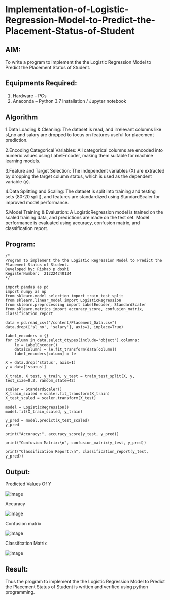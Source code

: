 # Implementation-of-Logistic-Regression-Model-to-Predict-the-Placement-Status-of-Student

## AIM:
To write a program to implement the the Logistic Regression Model to Predict the Placement Status of Student.

## Equipments Required:
1. Hardware – PCs
2. Anaconda – Python 3.7 Installation / Jupyter notebook

## Algorithm
1.Data Loading & Cleaning: The dataset is read, and irrelevant columns like sl_no and salary are dropped to focus on features useful for placement prediction.

2.Encoding Categorical Variables: All categorical columns are encoded into numeric values using LabelEncoder, making them suitable for machine learning models.

3.Feature and Target Selection: The independent variables (X) are extracted by dropping the target column status, which is used as the dependent variable (y).

4.Data Splitting and Scaling: The dataset is split into training and testing sets (80-20 split), and features are standardized using StandardScaler for improved model performance.

5.Model Training & Evaluation: A LogisticRegression model is trained on the scaled training data, and predictions are made on the test set. Model performance is evaluated using accuracy, confusion matrix, and classification report.

## Program:
```
/*
Program to implement the the Logistic Regression Model to Predict the Placement Status of Student.
Developed by: Rishab p doshi
RegisterNumber:  212224240134
*/
```
```
import pandas as pd
import numpy as np
from sklearn.model_selection import train_test_split
from sklearn.linear_model import LogisticRegression
from sklearn.preprocessing import LabelEncoder, StandardScaler
from sklearn.metrics import accuracy_score, confusion_matrix, classification_report
```
```
data = pd.read_csv("/content/Placement_Data.csv")
data.drop(['sl_no', 'salary'], axis=1, inplace=True)
```
```
label_encoders = {}
for column in data.select_dtypes(include='object').columns:
    le = LabelEncoder()
    data[column] = le.fit_transform(data[column])
    label_encoders[column] = le
```
```
X = data.drop('status', axis=1)
y = data['status'] 
```
```
X_train, X_test, y_train, y_test = train_test_split(X, y, test_size=0.2, random_state=42)
```
```
scaler = StandardScaler()
X_train_scaled = scaler.fit_transform(X_train)
X_test_scaled = scaler.transform(X_test)
```
```
model = LogisticRegression()
model.fit(X_train_scaled, y_train)
```
```
y_pred = model.predict(X_test_scaled)
y_pred
```
```
print("Accuracy:", accuracy_score(y_test, y_pred))

```
```
print("Confusion Matrix:\n", confusion_matrix(y_test, y_pred))
```
```
print("Classification Report:\n", classification_report(y_test, y_pred))
```

## Output:
Predicted Values Of Y

![image](https://github.com/user-attachments/assets/fb575d36-3d21-42f6-84e0-ff3115a0a560)

Accuracy

![image](https://github.com/user-attachments/assets/4d1bceb2-6238-4348-b95f-82756f586da3)

Confusion matrix

![image](https://github.com/user-attachments/assets/2ba308d6-2906-4d4f-b7b3-0dc8601d3217)

Classifcation Matrix

![image](https://github.com/user-attachments/assets/00445486-ed49-4d28-b8c7-8857d34e5f2e)








## Result:
Thus the program to implement the the Logistic Regression Model to Predict the Placement Status of Student is written and verified using python programming.
